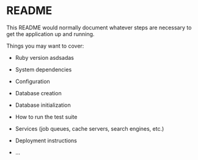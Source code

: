 # README

This README would normally document whatever steps are necessary to get the
application up and running.

Things you may want to cover:

* Ruby version asdsadas

* System dependencies

* Configuration

* Database creation

* Database initialization

* How to run the test suite

* Services (job queues, cache servers, search engines, etc.)

* Deployment instructions

* ...
